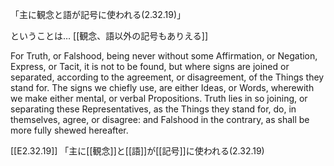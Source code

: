 「主に観念と語が記号に使われる(2.32.19)」

ということは…
[[観念、語以外の記号もありえる]]

For Truth, or Falshood, being never without some Affirmation, or Negation, Express, or Tacit, it is not to be found, but where signs are joined or separated, according to the agreement, or disagreement, of the Things they stand for. The signs we chiefly use, are either Ideas, or Words, wherewith we make either mental, or verbal Propositions. Truth lies in so joining, or separating these Representatives, as the Things they stand for, do, in themselves, agree, or disagree: and Falshood in the contrary, as shall be more fully shewed hereafter.




 [[E2.32.19]]
「主に[[観念]]と[[語]]が[[記号]]に使われる(2.32.19)
